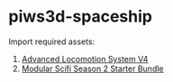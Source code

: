 # piws3d-spaceship
 
Import required assets:
1) [Advanced Locomotion System V4](https://www.unrealengine.com/marketplace/en-US/product/advanced-locomotion-system-v1)
2) [Modular Scifi Season 2 Starter Bundle](https://www.unrealengine.com/marketplace/en-US/product/modular-scifi-season-2-starter-bundle)
